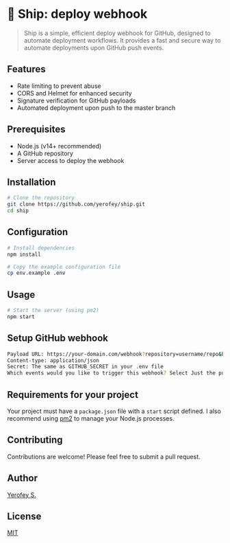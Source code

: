 # 🚢 Ship: deploy webhook

> Ship is a simple, efficient deploy webhook for GitHub, designed to automate deployment workflows. It provides a fast and secure way to automate deployments upon GitHub push events.

## Features

- Rate limiting to prevent abuse
- CORS and Helmet for enhanced security
- Signature verification for GitHub payloads
- Automated deployment upon push to the master branch

## Prerequisites

- Node.js (v14+ recommended)
- A GitHub repository
- Server access to deploy the webhook

## Installation

```bash
# Clone the repository
git clone https://github.com/yerofey/ship.git
cd ship
```

## Configuration

```bash
# Install dependencies
npm install
```

```bash
# Copy the example configuration file
cp env.example .env
```

## Usage

```bash
# Start the server (using pm2)
npm start
```

## Setup GitHub webhook

```bash
Payload URL: https://your-domain.com/webhook?repository=username/repo&branch=master&folder=/your-folder
Content-type: application/json
Secret: The same as GITHUB_SECRET in your .env file
Which events would you like to trigger this webhook? Select Just the push event.
```

## Requirements for your project

Your project must have a `package.json` file with a `start` script defined.
I also recommend using [pm2](https://pm2.keymetrics.io/) to manage your Node.js processes.

## Contributing

Contributions are welcome! Please feel free to submit a pull request.

## Author

[Yerofey S.](https://github.com/yerofey)

## License

[MIT](https://github.com/yerofey/ship/blob/master/LICENSE)
